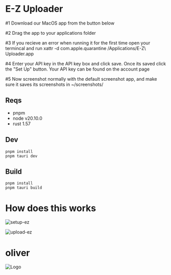 # E-Z Uploader

#1 Download our MacOS app from the button below

#2 Drag the app to your applications folder

#3 If you recieve an error when running it for the first time open your termincal and run xattr -d com.apple.quarantine /Applications/E-Z\ Uploader.app

#4 Enter your API key in the API key box and click save. Once its saved click the "Set Up" button. Your API key can be found on the account page

#5 Now screenshot normally with the default screenshot app, and make sure it saves its screenshots in ~/screenshots/


## Reqs

- pnpm
- node v20.10.0
- rust 1.57

## Dev

```
pnpm install
pnpm tauri dev
```

## Build

```
pnpm install
pnpm tauri build
```

# How does this works
![setup-ez](https://github.com/e-z-services/JS-Uploader/assets/76485792/a94cfe0d-89a4-4851-8cc7-b160218b42b5)

![upload-ez](https://github.com/e-z-services/JS-Uploader/assets/76485792/531e80eb-f528-4078-b49b-02fc984c95a2)


# oliver
![Logo](https://r2.e-z.host/2082d908-7c65-4fc3-b02a-5f50f9141543/lbo1x6wn.png)
